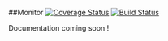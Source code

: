 ##Monitor [![Coverage Status](https://coveralls.io/repos/dangrafic/monitor/badge.png)](https://coveralls.io/r/dangrafic/monitor) [![Build Status](https://travis-ci.org/dangrafic/monitor.svg?branch=master)](https://travis-ci.org/dangrafic/monitor)

Documentation coming soon !
